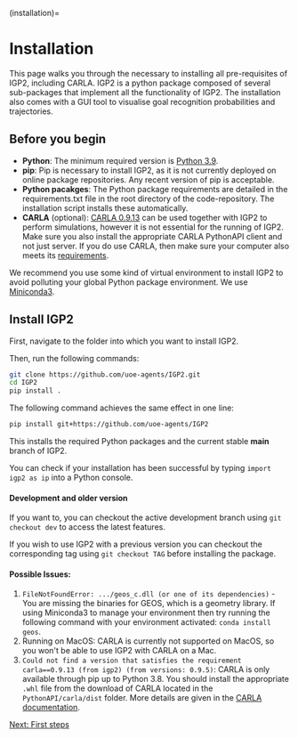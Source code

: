 (installation)=
# Installation

This page walks you through the necessary to installing all pre-requisites of IGP2, including CARLA.
IGP2 is a python package composed of several sub-packages that implement all the functionality of IGP2.
The installation also comes with a GUI tool to visualise goal recognition probabilities and trajectories.


## Before you begin

- **Python**: The minimum required version is [Python 3.9](https://www.python.org/downloads/release/python-3913/).
- **pip**: Pip is necessary to install IGP2, as it is not currently deployed on online package repositories. Any recent version of pip is acceptable.
- **Python pacakges**: The Python package requirements are detailed in the requirements.txt file in the root directory of the code-repository. The installation script installs these automatically.
- **CARLA** (optional): [CARLA 0.9.13](https://github.com/carla-simulator/carla/releases/tag/0.9.13) can be used together with IGP2 to perform simulations, however it is not essential for the running of IGP2. Make sure you also install the appropriate CARLA PythonAPI client and not just server. If you do use CARLA, then make sure your computer also meets its [requirements](https://carla.readthedocs.io/en/latest/start_quickstart/).

We recommend you use some kind of virtual environment to install IGP2 to avoid polluting your global Python package environment. 
We use [Miniconda3](https://docs.conda.io/en/latest/miniconda.html).


## Install IGP2
First, navigate to the folder into which you want to install IGP2.

Then, run the following commands:

```bash
git clone https://github.com/uoe-agents/IGP2.git
cd IGP2
pip install .
```

The following command achieves the same effect in one line:
```bash
pip install git+https://github.com/uoe-agents/IGP2
```

This installs the required Python packages and the current stable **main** branch of IGP2. 

You can check if your installation has been successful by typing ```import igp2 as ip``` into a Python console.


#### Development and older version
If you want to, you can checkout the active development branch using `git checkout dev` to access the latest features.

If you wish to use IGP2 with a previous version you can checkout the corresponding tag using `git checkout TAG` before installing the package.

#### Possible Issues:
1. `FileNotFoundError: .../geos_c.dll (or one of its dependencies)` - You are missing the binaries for GEOS, which is a geometry library. If using Miniconda3 to manage your environment then try running the following command with your environment activated: ```conda install geos```. 
2. Running on MacOS: CARLA is currently not supported on MacOS, so you won't be able to use IGP2 with CARLA on a Mac.
3. `Could not find a version that satisfies the requirement carla==0.9.13 (from igp2) (from versions: 0.9.5)`: CARLA is only available through pip up to Python 3.8. You should install the appropriate `.whl` file from the download of CARLA located in the `PythonAPI/carla/dist` folder. More details are given in the [CARLA documentation](https://carla.readthedocs.io/en/latest/start_quickstart/).


[Next: First steps](first_steps.md)
